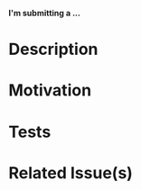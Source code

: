 <!--
    If this PR is a breaking change, ensure that you are opening it against 
    the `breaking` branch.  If the pull request is incomplete, prepend the Title with WIP: 
-->

**I'm submitting a ...**
<!-- Feature|Bug|Refactor|Enhancement..., -->


# Description

# Motivation

# Tests
<!-- How are these changes tested? -->

# Related Issue(s)
